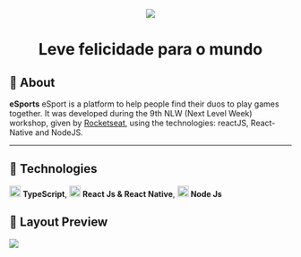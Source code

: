 <p align='center'>
  <img src='/NLW9/.github/logo.svg?raw=true'/>
</p>

<h1 align="center">
  Leve felicidade para o mundo
</h1>

## 🎉 About

**eSports**
eSport is a platform to help people find their duos to play games together.
It was developed during the 9th NLW (Next Level Week) workshop, given by [Rocketseat](https://rocketseat.com.br/), using the technologies: reactJS, React-Native and NodeJS.

<hr />

## 🔌 Technologies

<img src="https://i.ibb.co/PZ2XZgr/ts.png" width="20"/> <b>TypeScript</b>,
<img src="https://i.ibb.co/4RHMmLQ/react.png" width="20"/> <b>React Js & React Native</b>,
<img src="https://i.ibb.co/vVxmyN2/node.png" width="20"/> <b>Node Js</b>

## 🎨 Layout Preview

<img src='/NLW9/.github/preview_mobile.gif?raw=true'/>

<!-- ## 👨‍💻 Running

<table style="width:100%;">
<tr>
<td align="center"> <strong>Using Yarn</strong> </td> <td align="center"> <strong>Using npm</strong> </td>
</tr>
<tr>
<td>


```bash
# Install back-end dependencies
$ cd backend && yarn

# TypeORM Migrations
$ yarn typeorm migration:run

# Execute the NodeJS API
$ yarn dev

# Install front-end web dependencies
$ cd ../web && yarn

# Run ReactJS front-end
$ yarn start

# Install mobile dependencies
$ cd ../mobile && yarn

# Run React-Native 
$ expo start
```


</td>
<td>


```bash
# Install back-end dependecies
$ cd backend && npm install

# Run TypeORM Migrations
$ npm run typeorm migration:run

# Run Node.js API
$ npm run dev

# Install front-end web dependencies
$ cd ../web && npm install

# Run ReactJS front-end
$ npm start
```


</td>
</table> -->
